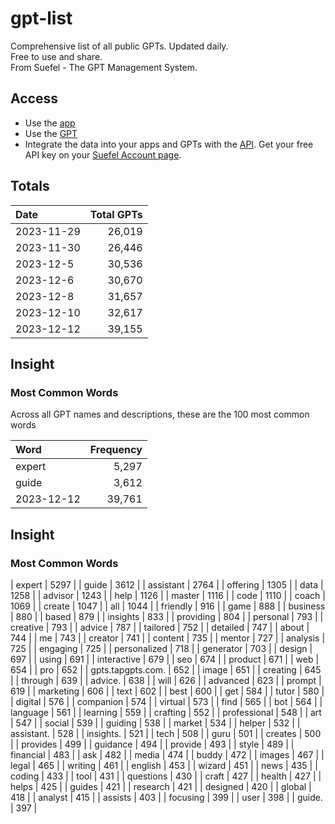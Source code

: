 # gpt-list
Comprehensive list of all public GPTs. Updated daily.  
Free to use and share.  
From Suefel - The GPT Management System.

## Access
- Use the [app](https://suefel.com/gpts)
- Use the [GPT](https://chatg.pt/gpt-search)
- Integrate the data into your apps and GPTs with the [API](https://gpt-search-za6rvhzkqa-uc.a.run.app/). Get your free API key on your [Suefel Account page](https://suefel.com/account).

## Totals

| Date                  |   Total GPTs  |
|:----------------------|--------------:|
| 2023-11-29            |      26,019   |
| 2023-11-30            |      26,446   |
| 2023-12-5             |      30,536   |
| 2023-12-6             |      30,670   |
| 2023-12-8             |      31,657   |
| 2023-12-10            |      32,617   |
| 2023-12-12 |  39,155 |

## Insight
### Most Common Words
Across all GPT names and descriptions, these are the 100 most common words

| Word                  |   Frequency   |
|:----------------------|--------------:|
| expert            |      5,297   |
| guide            |      3,612   |
| 2023-12-12 |  39,761 |

## Insight
### Most Common Words
| expert |  5297 |
| guide |  3612 |
| assistant |  2764 |
| offering |  1305 |
| data |  1258 |
| advisor |  1243 |
| help |  1126 |
| master |  1116 |
| code |  1110 |
| coach |  1069 |
| create |  1047 |
| all |  1044 |
| friendly |  916 |
| game |  888 |
| business |  880 |
| based |  879 |
| insights |  833 |
| providing |  804 |
| personal |  793 |
| creative |  793 |
| advice |  787 |
| tailored |  752 |
| detailed |  747 |
| about |  744 |
| me |  743 |
| creator |  741 |
| content |  735 |
| mentor |  727 |
| analysis |  725 |
| engaging |  725 |
| personalized |  718 |
| generator |  703 |
| design |  697 |
| using |  691 |
| interactive |  679 |
| seo |  674 |
| product |  671 |
| web |  654 |
| pro |  652 |
| gpts.tapgpts.com. |  652 |
| image |  651 |
| creating |  645 |
| through |  639 |
| advice. |  638 |
| will |  626 |
| advanced |  623 |
| prompt |  619 |
| marketing |  606 |
| text |  602 |
| best |  600 |
| get |  584 |
| tutor |  580 |
| digital |  576 |
| companion |  574 |
| virtual |  573 |
| find |  565 |
| bot |  564 |
| language |  561 |
| learning |  559 |
| crafting |  552 |
| professional |  548 |
| art |  547 |
| social |  539 |
| guiding |  538 |
| market |  534 |
| helper |  532 |
| assistant. |  528 |
| insights. |  521 |
| tech |  508 |
| guru |  501 |
| creates |  500 |
| provides |  499 |
| guidance |  494 |
| provide |  493 |
| style |  489 |
| financial |  483 |
| ask |  482 |
| media |  474 |
| buddy |  472 |
| images |  467 |
| legal |  465 |
| writing |  461 |
| english |  453 |
| wizard |  451 |
| news |  435 |
| coding |  433 |
| tool |  431 |
| questions |  430 |
| craft |  427 |
| health |  427 |
| helps |  425 |
| guides |  421 |
| research |  421 |
| designed |  420 |
| global |  418 |
| analyst |  415 |
| assists |  403 |
| focusing |  399 |
| user |  398 |
| guide. |  397 |